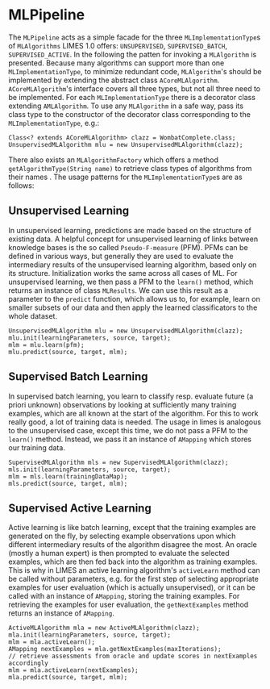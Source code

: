 # MLPipeline

The `MLPipeline` acts as a simple facade for the three `MLImplementationType`s of `MLAlgorithms` LIMES 1.0 offers: `UNSUPERVISED`, `SUPERVISED_BATCH`, `SUPERVISED_ACTIVE`.
In the following the patten for invoking a `MLAlgorithm` is presented.
Because many algorithms can support more than one `MLImplementationType`, to minimize redundant code, `MLAlgorithm`'s should be implemented by extending the abstract class `ACoreMLAlgorithm`. `ACoreMLAlgorithm`'s interface covers all three types, but not all three need to be implemented.
For each `MLImplementationType` there is a decorator class extending `AMLAlgorithm`. To use any `MLAlgorithm` in a safe way, pass its class type to the constructor of the decorator class corresponding to the `MLImplementationType`, e.g.:

	Class<? extends ACoreMLAlgorithm> clazz = WombatComplete.class;
	UnsupervisedMLAlgorithm mlu = new UnsupervisedMLAlgorithm(clazz);

There also exists an `MLAlgorithmFactory` which offers a method `getAlgorithmType(String name)` to retrieve class types of algorithms from their names .
The usage patterns for the `MLImplementationType`s are as follows:

## Unsupervised Learning

In unsupervised learning, predictions are made based on the structure of existing data. A helpful concept for unsupervised learning of links between knowledge bases is the so called `Pseudo-F-measure` (PFM). PFMs can be defined in various ways, but generally they are used to evaluate the intermediary results of the unsupervised learning algorithm, based only on its structure.
Initialization works the same across all cases of ML. For unsupervised learning, we then pass a PFM to the `learn()` method, which returns an instance of class `MLResults`. We can use this result as a parameter to the `predict` function, which allows us to, for example, learn on smaller subsets of our data and then apply the learned classificators to the whole dataset.

	UnsupervisedMLAlgorithm mlu = new UnsupervisedMLAlgorithm(clazz);
	mlu.init(learningParameters, source, target);
	mlm = mlu.learn(pfm);
	mlu.predict(source, target, mlm);

## Supervised Batch Learning

In supervised batch learning, you learn to classify resp. evaluate future (a priori unknown) observations by looking at sufficiently many training examples, which are all known at the start of the algorithm.
For this to work really good, a lot of training data is needed.
The usage in limes is analogous to the unsupervised case, except this time, we do not pass a PFM to the `learn()` method. Instead, we pass it an instance of `AMapping` which stores our training data.

	SupervisedMLAlgorithm mls = new SupervisedMLAlgorithm(clazz);
	mls.init(learningParameters, source, target);
	mlm = mls.learn(trainingDataMap);
	mls.predict(source, target, mlm);

## Supervised Active Learning

Active learning is like batch learning, except that the training examples are generated on the fly, by selecting example observations upon which different intermediary results of the algorithm disagree the most. An oracle (mostly a human expert) is then prompted to evaluate the selected examples, which are then fed back into the algorithm as training examples.
This is why in LIMES an active learning algorithm's `activeLearn` method can be called without parameters, e.g. for the first step of selecting appropriate examples for user evaluation (which is actually unsupervised), or it can be called with an instance of `AMapping`, storing the training examples.
For retrieving the examples for user evaluation, the `getNextExamples` method returns an instance of `AMapping`.

	ActiveMLAlgorithm mla = new ActiveMLAlgorithm(clazz);
	mla.init(learningParameters, source, target);
	mlm = mla.activeLearn(); 
	AMapping nextExamples = mla.getNextExamples(maxIterations);
	// retrieve assessments from oracle and update scores in nextExamples accordingly
	mlm = mla.activeLearn(nextExamples);
	mla.predict(source, target, mlm);